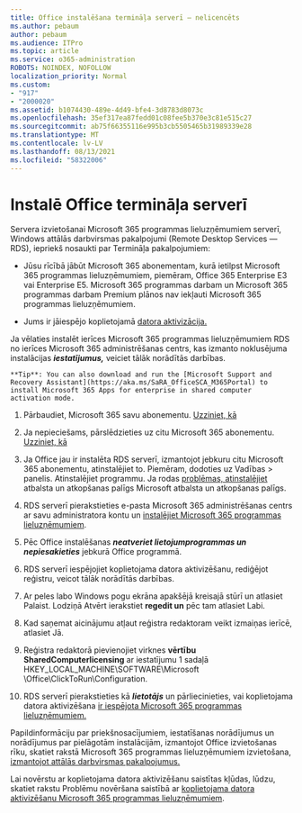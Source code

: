 ```yaml
---
title: Office instalēšana termināļa serverī — nelicencēts
ms.author: pebaum
author: pebaum
ms.audience: ITPro
ms.topic: article
ms.service: o365-administration
ROBOTS: NOINDEX, NOFOLLOW
localization_priority: Normal
ms.custom:
- "917"
- "2000020"
ms.assetid: b1074430-489e-4d49-bfe4-3d8783d8073c
ms.openlocfilehash: 35ef317ea87fedd01c08fee5b370e3c81e515c27
ms.sourcegitcommit: ab75f66355116e995b3cb5505465b31989339e28
ms.translationtype: MT
ms.contentlocale: lv-LV
ms.lasthandoff: 08/13/2021
ms.locfileid: "58322006"
---
```

# <a name="installing-office-on-a-terminal-server"></a>Instalē Office termināļa serverī

Servera izvietošanai Microsoft 365 programmas lieluzņēmumiem serverī, Windows attālās darbvirsmas pakalpojumi (Remote Desktop Services — RDS), iepriekš nosaukti par Termināļa pakalpojumiem:
  
- Jūsu rīcībā jābūt Microsoft 365 abonementam, kurā ietilpst Microsoft 365 programmas lieluzņēmumiem, piemēram, Office 365 Enterprise E3 vai Enterprise E5. Microsoft 365 programmas darbam un Microsoft 365 programmas darbam Premium plānos nav iekļauti Microsoft 365 programmas lieluzņēmumiem.

- Jums ir jāiespējo koplietojamā [datora aktivizācija.](https://docs.microsoft.com/DeployOffice/overview-shared-computer-activation)

Ja vēlaties instalēt ierīces Microsoft 365 programmas lieluzņēmumiem RDS no ierīces Microsoft 365 administrēšanas centrs, kas izmanto noklusējuma instalācijas ***iestatījumus,*** veiciet tālāk norādītās darbības.

    **Tip**: You can also download and run the [Microsoft Support and Recovery Assistant](https://aka.ms/SaRA_OfficeSCA_M365Portal) to install Microsoft 365 Apps for enterprise in shared computer activation mode.
  
1. Pārbaudiet, Microsoft 365 savu abonementu. [Uzziniet, kā](https://docs.microsoft.com/microsoft-365/admin/admin-overview/what-subscription-do-i-have)

2. Ja nepieciešams, pārslēdzieties uz citu Microsoft 365 abonementu. [Uzziniet, kā](https://docs.microsoft.com/microsoft-365/commerce/subscriptions/switch-to-a-different-plan)

3. Ja Office jau ir instalēta RDS serverī, izmantojot jebkuru citu Microsoft 365 abonementu, atinstalējiet to. Piemēram, dodoties uz Vadības \> panelis. Atinstalējiet programmu. Ja rodas [problēmas, atinstalējiet](https://aka.ms/SARA-OfficeUninstall-Alchemy) atbalsta un atkopšanas palīgs Microsoft atbalsta un atkopšanas palīgs.

4. RDS serverī pierakstieties e-pasta Microsoft 365 administrēšanas centrs ar savu administratora kontu un [instalējiet Microsoft 365 programmas lieluzņēmumiem](https://portal.office.com/OLS/MySoftware.aspx).

5. Pēc Office instalēšanas ***neatveriet lietojumprogrammas un nepiesakieties*** jebkurā Office programmā.

6. RDS serverī iespējojiet koplietojama datora aktivizēšanu, rediģējot reģistru, veicot tālāk norādītās darbības.

1. Ar peles labo Windows pogu ekrāna apakšējā kreisajā stūrī un atlasiet Palaist. Lodziņā Atvērt ierakstiet **regedit un** pēc tam atlasiet Labi.

2. Kad saņemat aicinājumu atļaut reģistra redaktoram veikt izmaiņas ierīcē, atlasiet Jā.

3. Reģistra redaktorā pievienojiet virknes **vērtību SharedComputerlicensing** ar iestatījumu 1 sadaļā HKEY_LOCAL_MACHINE\SOFTWARE\Microsoft \Office\ClickToRun\Configuration.

7. RDS serverī pierakstieties kā ***lietotājs*** un pārliecinieties, vai koplietojama datora aktivizēšana [ir iespējota Microsoft 365 programmas lieluzņēmumiem.](https://docs.microsoft.com/DeployOffice/troubleshoot-shared-computer-activation#verify-that-activation-for-microsoft-365-apps-succeeded)

Papildinformāciju par priekšnosacījumiem, iestatīšanas norādījumus un norādījumus par pielāgotām instalācijām, izmantojot Office izvietošanas rīku, skatiet rakstā Microsoft 365 programmas lieluzņēmumiem izvietošana, [izmantojot attālās darbvirsmas pakalpojumus.](https://docs.microsoft.com/DeployOffice/deploy-microsoft-365-apps-remote-desktop-services)
  
Lai novērstu ar koplietojama datora aktivizēšanu saistītas kļūdas, lūdzu, skatiet rakstu Problēmu novēršana saistībā ar [koplietojama datora aktivizēšanu Microsoft 365 programmas lieluzņēmumiem](https://docs.microsoft.com/DeployOffice/troubleshoot-shared-computer-activation).
  